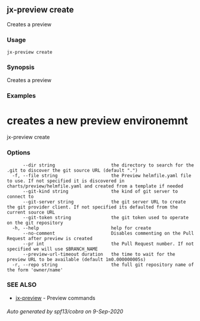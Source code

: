 ## jx-preview create

Creates a preview

### Usage

```
jx-preview create
```

### Synopsis

Creates a preview

### Examples

  # creates a new preview environemnt
  jx-preview create

### Options

```
      --dir string                     the directory to search for the .git to discover the git source URL (default ".")
  -f, --file string                    the Preview helmfile.yaml file to use. If not specified it is discovered in charts/preview/helmfile.yaml and created from a template if needed
      --git-kind string                the kind of git server to connect to
      --git-server string              the git server URL to create the git provider client. If not specified its defaulted from the current source URL
      --git-token string               the git token used to operate on the git repository
  -h, --help                           help for create
      --no-comment                     Disables commenting on the Pull Request after preview is created
      --pr int                         the Pull Request number. If not specified we will use $BRANCH_NAME
      --preview-url-timeout duration   the time to wait for the preview URL to be available (default 1m0.000000005s)
  -r, --repo string                    the full git repository name of the form 'owner/name'
```

### SEE ALSO

* [jx-preview](jx-preview.md)	 - Preview commands

###### Auto generated by spf13/cobra on 9-Sep-2020
